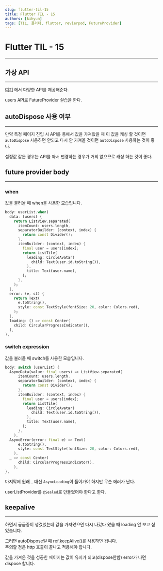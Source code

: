 ```yaml
---
slug: flutter-til-15
title: Flutter TIL - 15
authors: [kihyun]
tags: [TIL, 플러터, flutter, revierpod, FutureProvider]
---
```


# Flutter TIL - 15
---

## 가상 API
---

[여기](https://jsonplaceholder.typicode.com) 에서 다양한 API를 제공해준다.

users API로 FutureProvider 실습을 한다.


## autoDispose 사용 여부
---

만약 특정 페이지 진입 시 API를 통해서 값을 가져왔을 때 이 값을 캐싱 할 것이면 `autoDispose` 사용하면 안되고 다시 안 가져올 것이면 `autoDispose` 사용하는 것이 좋다.

설정값 같은 경우는 API를 쏴서 변경하는 경우가 거의 없으므로 캐싱 하는 것이 좋다.


## future provider body
---

### when

값을 불러올 때 when을 사용한 모습입니다.

```dart
body: userList.when(
  data: (users) {
    return ListView.separated(
      itemCount: users.length,
      separatorBuilder: (context, index) {
        return const Divider();
      },
      itemBuilder: (context, index) {
        final user = users[index];
        return ListTile(
          leading: CircleAvatar(
            child: Text(user.id.toString()),
          ),
          title: Text(user.name),
        );
      },
    );
  },
  error: (e, st) {
    return Text(
      e.toString(),
      style: const TextStyle(fontSize: 20, color: Colors.red),
    );
  },
  loading: () => const Center(
    child: CircularProgressIndicator(),
  ),
),
```



### switch expression

값을 불러올 때 switch를 사용한 모습입니다.

```dart
body: switch (userList) {
  AsyncData(value: final users) => ListView.separated(
      itemCount: users.length,
      separatorBuilder: (context, index) {
        return const Divider();
      },
      itemBuilder: (context, index) {
        final user = users[index];
        return ListTile(
          leading: CircleAvatar(
            child: Text(user.id.toString()),
          ),
          title: Text(user.name),
        );
      },
    ),
  AsyncError(error: final e) => Text(
      e.toString(),
      style: const TextStyle(fontSize: 20, color: Colors.red),
    ),
  _ => const Center(
      child: CircularProgressIndicator(),
    ),
},
```

마지막에 원래 `_` 대신 `AsyncLoading`이 들어가야 하지만 무슨 에러가 난다.

userListProvider를 `@Sealed`로 만들었어야 한다고 한다.

## keepalive
---

하면서 궁금증이 생겼었는데 값을 가져왔으면 다시 나갔다 왔을 때 loading 안 보고 싶었습니다.

그러면 autoDispose일 때 ref.keepAlive()를 사용하면 됩니다.  
주의할 점은 http 호출이 끝나고 적용해야 합니다.

값을 가져온 것을 성공한 페이지는 값이 유지가 되고(dispose안함)
error가 나면 dispose 합니다.

